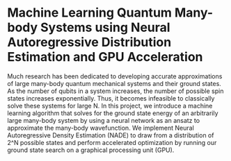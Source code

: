 # Machine Learning Quantum Many-body Systems using Neural Autoregressive Distribution Estimation and GPU Acceleration

Much research has been dedicated to developing accurate approximations of large many-body quantum mechanical systems and their ground states. As the number of qubits in a system increases, the number of possible spin states increases exponentially. Thus, it becomes infeasible to classically solve these systems for large N. In this project, we introduce a machine learning algorithm that solves for the ground state energy of an arbitrarily large many-body system by using a neural network as an ansatz to approximate the many-body wavefunction. We implement Neural Autoregressive Density Estimation (NADE) to draw from a distribution of 2^N possible states and perform accelerated optimization by running our ground state search on a graphical processing unit (GPU). 

